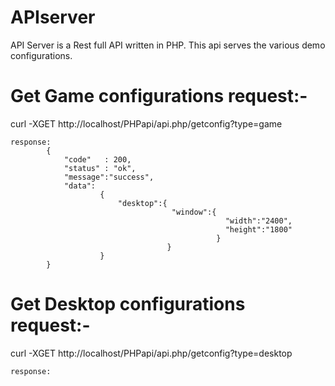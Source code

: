 # APIserver
API Server is a Rest full API written in PHP. This api serves the various demo configurations.



Get Game configurations request:-
================================

curl -XGET http://localhost/PHPapi/api.php/getconfig?type=game

    response:
            {
                "code"   : 200,
                "status" : "ok",
                "message":"success",
                "data":
                        {
                            "desktop":{
                                        "window":{
                                                    "width":"2400",
                                                    "height":"1800"
                                                  }
                                       }
                        }
            }



Get Desktop configurations request:-
================================

curl -XGET http://localhost/PHPapi/api.php/getconfig?type=desktop

    response:
